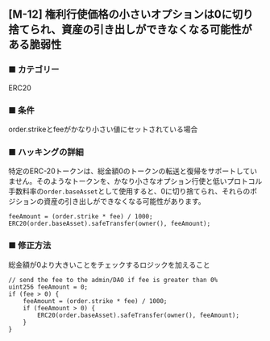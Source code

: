 ## [M-12] 権利行使価格の小さいオプションは0に切り捨てられ、資産の引き出しができなくなる可能性がある脆弱性

### ■ カテゴリー

ERC20

### ■ 条件

order.strikeとfeeがかなり小さい値にセットされている場合

### ■ ハッキングの詳細

特定のERC-20トークンは、総金額0のトークンの転送と復帰をサポートしていません。そのようなトークンを、かなり小さなオプション行使と低いプロトコル手数料率の`order.baseAsset`として使用すると、0に切り捨てられ、それらのポジションの資産の引き出しができなくなる可能性があります。

```sol
feeAmount = (order.strike * fee) / 1000;
ERC20(order.baseAsset).safeTransfer(owner(), feeAmount);
``` 

### ■ 修正方法

総金額が0より大きいことをチェックするロジックを加えること

```sol
// send the fee to the admin/DAO if fee is greater than 0%
uint256 feeAmount = 0;
if (fee > 0) {
    feeAmount = (order.strike * fee) / 1000;
    if (feeAmount > 0) {
        ERC20(order.baseAsset).safeTransfer(owner(), feeAmount);
    }
}
```
